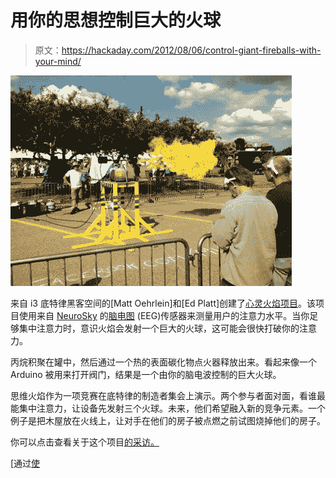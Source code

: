 # 用你的思想控制巨大的火球

> 原文：<https://hackaday.com/2012/08/06/control-giant-fireballs-with-your-mind/>

[![](img/5e1993a867732cc97c945ae0a9399d50.png "329453_392005874194341_638409765_o")](http://hackaday.com/?attachment_id=81889)

来自 i3 底特律黑客空间的[Matt Oehrlein]和[Ed Platt]创建了[心灵火焰项目](https://www.facebook.com/MindFlameMakers "Mind Flame")。该项目使用来自 [NeuroSky](http://www.neurosky.com/ "NeuroSky") 的[脑电图](http://en.wikipedia.org/wiki/Electroencephalography "Electroencephalography") (EEG)传感器来测量用户的注意力水平。当你足够集中注意力时，意识火焰会发射一个巨大的火球，这可能会很快打破你的注意力。

丙烷积聚在罐中，然后通过一个热的表面碳化物点火器释放出来。看起来像一个 Arduino 被用来打开阀门，结果是一个由你的脑电波控制的巨大火球。

思维火焰作为一项竞赛在底特律的制造者集会上演示。两个参与者面对面，看谁最能集中注意力，让设备先发射三个火球。未来，他们希望融入新的竞争元素。一个例子是把木屋放在火线上，让对手在他们的房子被点燃之前试图烧掉他们的房子。

你可以点击查看关于这个项目[的采访。](http://blog.makezine.com/2012/07/27/maker-faire-detroit-mind-flame-interview/ "Mind Flame Interview")

[通过[使](http://blog.makezine.com/2012/07/28/detroit-hackerspaces-1-i3-detroits-mind-flame-contest/ "Make")